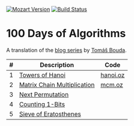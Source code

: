 [![Mozart Version](https://img.shields.io/badge/mozart-2.0.0_alpha_4105-fab738.svg)](http://mozart.github.io/)
[![Build Status](https://travis-ci.org/rkoeninger/100days.svg?branch=master)](https://travis-ci.org/rkoeninger/100days)

# 100 Days of Algorithms

A translation of the [blog series](https://medium.com/100-days-of-algorithms/latest) by [Tomáš Bouda](https://github.com/coells).

| #  | Description | Code |
|---:|-------------|------|
|  1 | [Towers of Hanoi](https://medium.com/100-days-of-algorithms/day-1-hanoi-tower-94871efb7df3) | [hanoi.oz](src/hanoi.oz) |
|  2 | [Matrix Chain Multiplication](https://medium.com/100-days-of-algorithms/day-2-matrix-chain-multiplication-3ae6349c34ab) | [mcm.oz](src/mcm.oz) |
|  3 | [Next Permutation](https://medium.com/100-days-of-algorithms/day-3-next-permutation-ce817f5004e3) |  |
|  4 | [Counting 1-Bits](https://medium.com/100-days-of-algorithms/day-4-counting-1-bits-f6a23a7dca94) |  |
|  5 | [Sieve of Eratosthenes](https://medium.com/100-days-of-algorithms/day-5-eratosthenes-sieve-60ab162a1f5b) |  |
